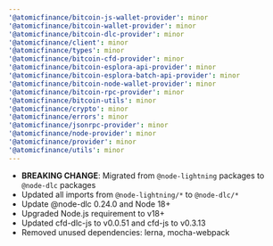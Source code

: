 ```yaml
---
'@atomicfinance/bitcoin-js-wallet-provider': minor
'@atomicfinance/bitcoin-wallet-provider': minor
'@atomicfinance/bitcoin-dlc-provider': minor
'@atomicfinance/client': minor
'@atomicfinance/types': minor
'@atomicfinance/bitcoin-cfd-provider': minor
'@atomicfinance/bitcoin-esplora-api-provider': minor
'@atomicfinance/bitcoin-esplora-batch-api-provider': minor
'@atomicfinance/bitcoin-node-wallet-provider': minor
'@atomicfinance/bitcoin-rpc-provider': minor
'@atomicfinance/bitcoin-utils': minor
'@atomicfinance/crypto': minor
'@atomicfinance/errors': minor
'@atomicfinance/jsonrpc-provider': minor
'@atomicfinance/node-provider': minor
'@atomicfinance/provider': minor
'@atomicfinance/utils': minor
---
```


- **BREAKING CHANGE**: Migrated from `@node-lightning` packages to `@node-dlc` packages
- Updated all imports from `@node-lightning/*` to `@node-dlc/*`
- Update @node-dlc 0.24.0 and Node 18+
- Upgraded Node.js requirement to v18+
- Updated cfd-dlc-js to v0.0.51 and cfd-js to v0.3.13
- Removed unused dependencies: lerna, mocha-webpack
